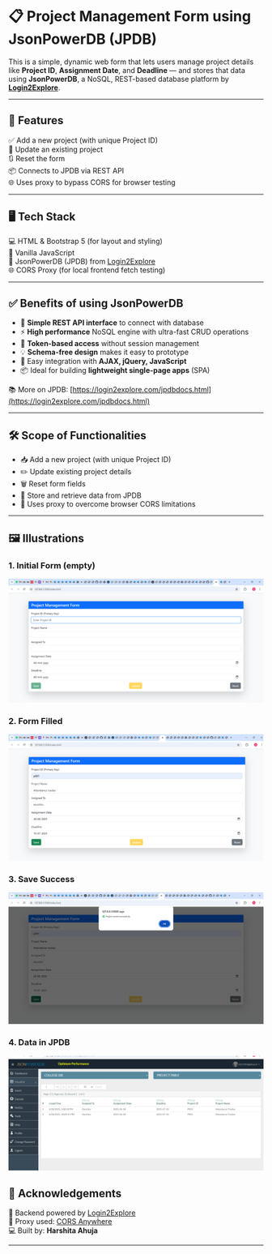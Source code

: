 # 📋 Project Management Form using JsonPowerDB (JPDB)

This is a simple, dynamic web form that lets users manage project details like **Project ID**, **Assignment Date**, and **Deadline** — and stores that data using **JsonPowerDB**, a NoSQL, REST-based database platform by **[Login2Explore](https://login2explore.com)**.

---

## 🚀 Features

✅ Add a new project (with unique Project ID)  
🔄 Update an existing project  
🔃 Reset the form  
📦 Connects to JPDB via REST API  
🌐 Uses proxy to bypass CORS for browser testing  

---

## 🖥️ Tech Stack

💻 HTML & Bootstrap 5 (for layout and styling)  
🧠 Vanilla JavaScript  
🔗 JsonPowerDB (JPDB) from [Login2Explore](https://login2explore.com)  
🌐 CORS Proxy (for local frontend fetch testing)  

---

## ✅ Benefits of using JsonPowerDB

- 🔌 **Simple REST API interface** to connect with database
- ⚡ **High performance** NoSQL engine with ultra-fast CRUD operations
- 🔐 **Token-based access** without session management
- 💡 **Schema-free design** makes it easy to prototype
- 🔄 Easy integration with **AJAX, jQuery, JavaScript**
- 📦 Ideal for building **lightweight single-page apps** (SPA)

📚 More on JPDB: [https://login2explore.com/jpdbdocs.html](https://login2explore.com/jpdbdocs.html)

---

## 🛠️ Scope of Functionalities

- 📥 Add a new project (with unique Project ID)
- ✏️ Update existing project details
- 🗑️ Reset form fields
- 🔗 Store and retrieve data from JPDB
- 🧪 Uses proxy to overcome browser CORS limitations

---

## 🖼️ Illustrations

### 1. Initial Form (empty)
![Form Empty](assets/form_empty.png)

### 2. Form Filled
![Form Filled](assets/form_fill.png)

### 3. Save Success
![Saved](assets/saved_message.png)

### 4. Data in JPDB
![JPDB Data](assets/jpdb_data.png)


## 🙌 Acknowledgements

🧠 Backend powered by [Login2Explore](https://login2explore.com)  
🔧 Proxy used: [CORS Anywhere](https://cors-anywhere.herokuapp.com)  
💻 Built by: **Harshita Ahuja**  

---





